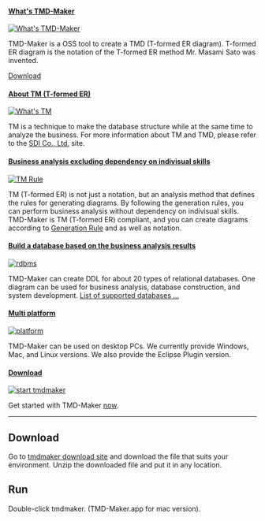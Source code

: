 #### [What's TMD-Maker][index]

[![What's TMD-Maker](img/intro.png)][index]

TMD-Maker is a OSS tool to create a TMD (T-formed ER diagram). T-formed ER diagram is the notation of the T-formed ER method Mr. Masami Sato was invented. 

[Download][download]

#### [About TM (T-formed ER)][index]

[![What's TM](img/tm.png)][index]

TM is a technique to make the database structure while at the same time to analyze the business.
For more information about TM and TMD, please refer to the [SDI Co., Ltd.][sdi] site.

#### [Business analysis excluding dependency on indivisual skills][index]

[![TM Rule](img/tmrule.png)][index]

TM (T-formed ER) is not just a notation, but an analysis method that defines the rules for generating diagrams. 
By following the generation rules, you can perform business analysis without dependency on indivisual skills.
TMD-Maker is TM (T-formed ER) compliant, and you can create diagrams according to [Generation Rule][tmrule] and  as well as notation.

#### [Build a database based on the business analysis results][index]

[![rdbms](img/rdbms.png)][index]

TMD-Maker can create DDL for about 20 types of relational databases.
One diagram can be used for business analysis, database construction, and system development. [List of supported databases ...][support_rdbms]

#### [Multi platform][index]

[![platform](img/platform.png)][index]

TMD-Maker can be used on desktop PCs. We currently provide Windows, Mac, and Linux versions.
We also provide the Eclipse Plugin version.

#### [Download][index]

[![start tmdmaker](img/download.png)][index]

Get started with TMD-Maker [now][download].

---

## Download

Go to [tmdmaker download site][download] and download the file that suits your environment. Unzip the downloaded file and put it in any location.

## Run

Double-click tmdmaker. (TMD-Maker.app for mac version).


[sdi]: http://www.sdi-net.co.jp/english-index.htm
[index]: index.html
[tmrule]: doc/p2.html
[support_rdbms]: doc/database.html
[download]: https://osdn.net/projects/tmdmaker/releases/

